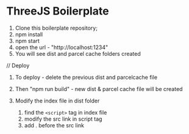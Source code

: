 # ThreeJS Boilerplate

1. Clone this boilerplate repository;
2. npm install
3. npm start
4. open the url - "http://localhost:1234"
5. You will see dist and parcel cache folders created

// Deploy

1. To deploy - delete the previous dist and parcelcache file
2. Then "npm run build" - new dist & parcel cache file will be created
3. Modify the index file in dist folder

   1. find the `<script>` tag in index file
   2. modify the src link in script tag
   3. add . before the src link
